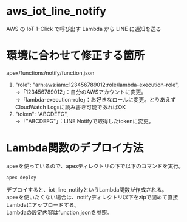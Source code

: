 # aws_iot_line_notify
AWS の IoT 1-Click で呼び出す Lambda から LINE に通知を送る

# 環境に合わせて修正する箇所
apex/functions/notify/function.json  
1. "role": "arn:aws:iam::123456789012:role/lambda-execution-role",  
→「123456789012」：自分のAWSアカウントに変更。  
→「lambda-execution-role」：お好きなロールに変更。とりあえずCloudWatch Logsに読み書き可能であればOK  
2. "token": "ABCDEFG",  
→「"ABCDEFG"」：LINE Notifyで取得したtokenに変更。

# Lambda関数のデプロイ方法
apexを使っているので、apexディレクトリの下で以下のコマンドを実行。  

```
apex deploy
```

デプロイすると、iot_line_notifyというLambda関数が作成される。  
apexを使いたくない場合は、notifyディレクトリ以下をzipで固めて直接Lambdaにアップロードする。  
Lambdaの設定内容はfunction.jsonを参照。  

